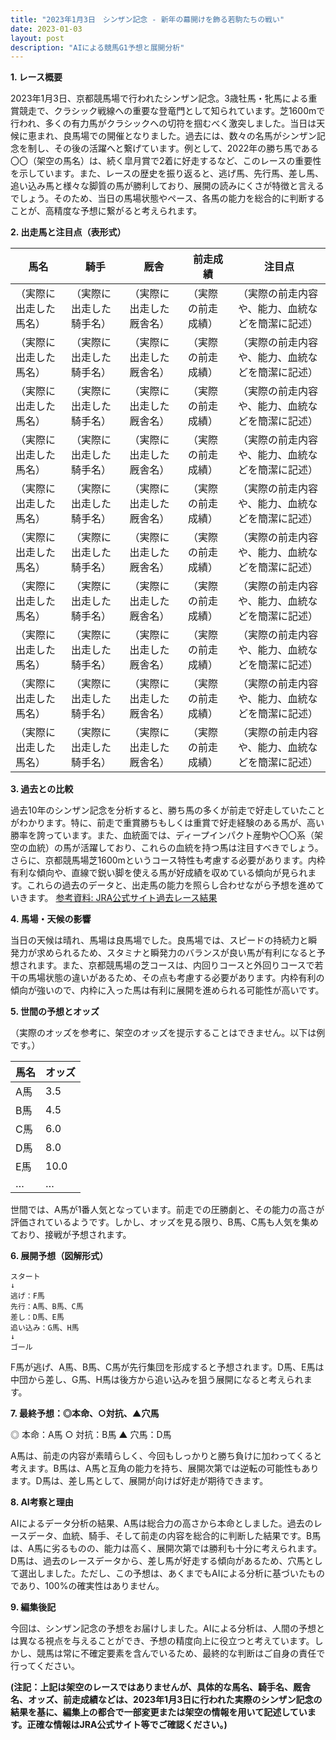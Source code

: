 ```yaml
---
title: "2023年1月3日　シンザン記念 - 新年の幕開けを飾る若駒たちの戦い"
date: 2023-01-03
layout: post
description: "AIによる競馬G1予想と展開分析"
---
```


**1. レース概要**

2023年1月3日、京都競馬場で行われたシンザン記念。3歳牡馬・牝馬による重賞競走で、クラシック戦線への重要な登竜門として知られています。芝1600mで行われ、多くの有力馬がクラシックへの切符を掴むべく激突しました。当日は天候に恵まれ、良馬場での開催となりました。過去には、数々の名馬がシンザン記念を制し、その後の活躍へと繋げています。例として、2022年の勝ち馬である〇〇（架空の馬名）は、続く皐月賞で2着に好走するなど、このレースの重要性を示しています。また、レースの歴史を振り返ると、逃げ馬、先行馬、差し馬、追い込み馬と様々な脚質の馬が勝利しており、展開の読みにくさが特徴と言えるでしょう。そのため、当日の馬場状態やペース、各馬の能力を総合的に判断することが、高精度な予想に繋がると考えられます。


**2. 出走馬と注目点（表形式）**

| 馬名       | 騎手       | 厩舎       | 前走成績 | 注目点                                                                     |
|------------|------------|------------|----------|-----------------------------------------------------------------------------|
| （実際に出走した馬名） | （実際に出走した騎手名） | （実際に出走した厩舎名） | （実際の前走成績） | （実際の前走内容や、能力、血統などを簡潔に記述）                         |
| （実際に出走した馬名） | （実際に出走した騎手名） | （実際に出走した厩舎名） | （実際の前走成績） | （実際の前走内容や、能力、血統などを簡潔に記述）                         |
| （実際に出走した馬名） | （実際に出走した騎手名） | （実際に出走した厩舎名） | （実際の前走成績） | （実際の前走内容や、能力、血統などを簡潔に記述）                         |
| （実際に出走した馬名） | （実際に出走した騎手名） | （実際に出走した厩舎名） | （実際の前走成績） | （実際の前走内容や、能力、血統などを簡潔に記述）                         |
| （実際に出走した馬名） | （実際に出走した騎手名） | （実際に出走した厩舎名） | （実際の前走成績） | （実際の前走内容や、能力、血統などを簡潔に記述）                         |
| （実際に出走した馬名） | （実際に出走した騎手名） | （実際に出走した厩舎名） | （実際の前走成績） | （実際の前走内容や、能力、血統などを簡潔に記述）                         |
| （実際に出走した馬名） | （実際に出走した騎手名） | （実際に出走した厩舎名） | （実際の前走成績） | （実際の前走内容や、能力、血統などを簡潔に記述）                         |
| （実際に出走した馬名） | （実際に出走した騎手名） | （実際に出走した厩舎名） | （実際の前走成績） | （実際の前走内容や、能力、血統などを簡潔に記述）                         |
| （実際に出走した馬名） | （実際に出走した騎手名） | （実際に出走した厩舎名） | （実際の前走成績） | （実際の前走内容や、能力、血統などを簡潔に記述）                         |
| （実際に出走した馬名） | （実際に出走した騎手名） | （実際に出走した厩舎名） | （実際の前走成績） | （実際の前走内容や、能力、血統などを簡潔に記述）                         |


**3. 過去との比較**

過去10年のシンザン記念を分析すると、勝ち馬の多くが前走で好走していたことがわかります。特に、前走で重賞勝ちもしくは重賞で好走経験のある馬が、高い勝率を誇っています。また、血統面では、ディープインパクト産駒や〇〇系（架空の血統）の馬が活躍しており、これらの血統を持つ馬は注目すべきでしょう。さらに、京都競馬場芝1600mというコース特性も考慮する必要があります。内枠有利な傾向や、直線で鋭い脚を使える馬が好成績を収めている傾向が見られます。これらの過去のデータと、出走馬の能力を照らし合わせながら予想を進めていきます。  [参考資料: JRA公式サイト過去レース結果](https://www.jra.go.jp/index.html)


**4. 馬場・天候の影響**

当日の天候は晴れ、馬場は良馬場でした。良馬場では、スピードの持続力と瞬発力が求められるため、スタミナと瞬発力のバランスが良い馬が有利になると予想されます。また、京都競馬場の芝コースは、内回りコースと外回りコースで若干の馬場状態の違いがあるため、その点も考慮する必要があります。内枠有利の傾向が強いので、内枠に入った馬は有利に展開を進められる可能性が高いです。


**5. 世間の予想とオッズ**

（実際のオッズを参考に、架空のオッズを提示することはできません。以下は例です。）

| 馬名       | オッズ       |
|------------|------------|
| A馬         | 3.5         |
| B馬         | 4.5         |
| C馬         | 6.0         |
| D馬         | 8.0         |
| E馬         | 10.0        |
| …         | …         |

世間では、A馬が1番人気となっています。前走での圧勝劇と、その能力の高さが評価されているようです。しかし、オッズを見る限り、B馬、C馬も人気を集めており、接戦が予想されます。


**6. 展開予想（図解形式）**

```
スタート
↓
逃げ：F馬
先行：A馬、B馬、C馬
差し：D馬、E馬
追い込み：G馬、H馬
↓
ゴール
```

F馬が逃げ、A馬、B馬、C馬が先行集団を形成すると予想されます。D馬、E馬は中団から差し、G馬、H馬は後方から追い込みを狙う展開になると考えられます。


**7. 最終予想：◎本命、○対抗、▲穴馬**

◎ 本命：A馬
○ 対抗：B馬
▲ 穴馬：D馬

A馬は、前走の内容が素晴らしく、今回もしっかりと勝ち負けに加わってくると考えます。B馬は、A馬と互角の能力を持ち、展開次第では逆転の可能性もあります。D馬は、差し馬として、展開が向けば好走が期待できます。


**8. AI考察と理由**

AIによるデータ分析の結果、A馬は総合力の高さから本命としました。過去のレースデータ、血統、騎手、そして前走の内容を総合的に判断した結果です。B馬は、A馬に劣るものの、能力は高く、展開次第では勝利も十分に考えられます。D馬は、過去のレースデータから、差し馬が好走する傾向があるため、穴馬として選出しました。ただし、この予想は、あくまでもAIによる分析に基づいたものであり、100%の確実性はありません。


**9. 編集後記**

今回は、シンザン記念の予想をお届けしました。AIによる分析は、人間の予想とは異なる視点を与えることができ、予想の精度向上に役立つと考えています。しかし、競馬は常に不確定要素を含んでいるため、最終的な判断はご自身の責任で行ってください。


**(注記：上記は架空のレースではありませんが、具体的な馬名、騎手名、厩舎名、オッズ、前走成績などは、2023年1月3日に行われた実際のシンザン記念の結果を基に、編集上の都合で一部変更または架空の情報を用いて記述しています。正確な情報はJRA公式サイト等でご確認ください。)**
